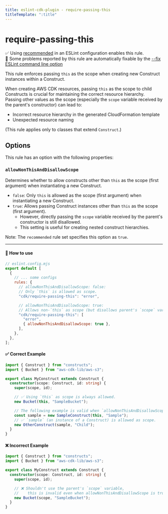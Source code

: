 ```yaml
---
title: eslint-cdk-plugin - require-passing-this
titleTemplate: ":title"
---
```


# require-passing-this

<div class="info-item">
  ✅ Using
  <a href="/rules/#recommended-rules">recommended</a>
  in an ESLint configuration enables this rule.
</div>
<div class="info-item">
  🔧 Some problems reported by this rule are automatically fixable by the
  <a href="https://eslint.org/docs/latest/use/command-line-interface#--fix">
    --fix ESLint command line option
  </a>
</div>

This rule enforces passing `this` as the scope when creating new Construct instances within a Construct.

When creating AWS CDK resources, passing `this` as the scope to child Constructs is crucial for maintaining the correct resource hierarchy.  
Passing other values as the scope (especially the `scope` variable received by the parent's constructor) can lead to:

- Incorrect resource hierarchy in the generated CloudFormation template
- Unexpected resource naming

(This rule applies only to classes that extend `Construct`.)

## Options

This rule has an option with the following properties:

### `allowNonThisAndDisallowScope`

Determines whether to allow constructs other than `this` as the scope (first argument) when instantiating a new Construct.

- `false`: Only `this` is allowed as the scope (first argument) when instantiating a new Construct.
- `true`: Allows passing Construct instances other than `this` as the scope (first argument).
  - However, directly passing the `scope` variable received by the parent's constructor is still disallowed.
  - This setting is useful for creating nested construct hierarchies.

Note: The `recommended` rule set specifies this option as `true`.

---

#### 🔧 How to use

```js
// eslint.config.mjs
export default [
  {
    // ... some configs
    rules: {
      // allowNonThisAndDisallowScope: false: 
      // Only `this` is allowed as scope.
      "cdk/require-passing-this": "error",

      // allowNonThisAndDisallowScope: true:
      // Allows non-`this` as scope (but disallows parent's `scope` variable).
      "cdk/require-passing-this": [
        "error",
        { allowNonThisAndDisallowScope: true },
      ],
    },
  },
];
```

#### ✅ Correct Example

```ts
import { Construct } from "constructs";
import { Bucket } from "aws-cdk-lib/aws-s3";

export class MyConstruct extends Construct {
  constructor(scope: Construct, id: string) {
    super(scope, id);

    // ✅ Using `this` as scope is always allowed.
    new Bucket(this, "SampleBucket");

    // The following example is valid when `allowNonThisAndDisallowScope` is `true` (as in the recommended set).
    const sample = new SampleConstruct(this, "Sample");
    // ✅ `sample` (an instance of a Construct) is allowed as scope.
    new OtherConstruct(sample, "Child");
  }
}
```

#### ❌ Incorrect Example

```ts
import { Construct } from "constructs";
import { Bucket } from "aws-cdk-lib/aws-s3";

export class MyConstruct extends Construct {
  constructor(scope: Construct, id: string) {
    super(scope, id);

    // ❌ Shouldn't use the parent's `scope` variable, 
    //    this is invalid even when allowNonThisAndDisallowScope is true.
    new Bucket(scope, "SampleBucket");
  }
}
```
